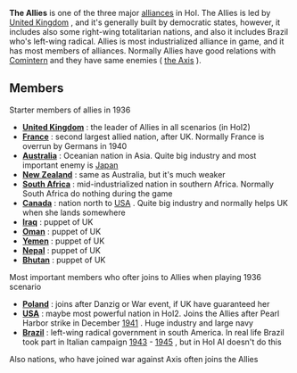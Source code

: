 **The Allies** is one of the three major
[alliances](/wiki/index.php?title=Alliance&action=edit&redlink=1 "Alliance (page does not exist)")
in HoI. The Allies is led by [United
Kingdom](/wiki/United_Kingdom "United Kingdom") , and it's generally
built by democratic states, however, it includes also some right-wing
totalitarian nations, and also it includes Brazil who's left-wing
radical. Allies is most industrialized alliance in game, and it has most
members of alliances. Normally Allies have good relations with
[Comintern](/wiki/The_Comintern "The Comintern") and they have same
enemies ( [the Axis](/wiki/The_Axis "The Axis") ).

##  Members 

Starter members of allies in 1936

-   **[United Kingdom](/wiki/United_Kingdom "United Kingdom")** : the
    leader of Allies in all scenarios (in HoI2)
-   **[France](/wiki/France "France")** : second largest allied nation,
    after UK. Normally France is overrun by Germans in 1940
-   **[Australia](/wiki/Australia "Australia")** : Oceanian nation in
    Asia. Quite big industry and most important enemy is
    [Japan](/wiki/Japan "Japan")
-   **[New Zealand](/wiki/New_Zealand "New Zealand")** : same as
    Australia, but it's much weaker
-   **[South Africa](/wiki/South_Africa "South Africa")** :
    mid-industrialized nation in southern Africa. Normally South Africa
    do nothing during the game
-   **[Canada](/wiki/Canada "Canada")** : nation north to
    [USA](/wiki/USA "USA") . Quite big industry and normally helps UK
    when she lands somewhere
-   **[Iraq](/wiki/Iraq "Iraq")** : puppet of UK
-   **[Oman](/wiki/index.php?title=Oman&action=edit&redlink=1 "Oman (page does not exist)")**
    : puppet of UK
-   **[Yemen](/wiki/index.php?title=Yemen&action=edit&redlink=1 "Yemen (page does not exist)")**
    : puppet of UK
-   **[Nepal](/wiki/index.php?title=Nepal&action=edit&redlink=1 "Nepal (page does not exist)")**
    : puppet of UK
-   **[Bhutan](/wiki/Bhutan "Bhutan")** : puppet of UK

Most important members who ofter joins to Allies when playing 1936
scenario

-   **[Poland](/wiki/Poland "Poland")** : joins after Danzig or War
    event, if UK have guaranteed her
-   **[USA](/wiki/USA "USA")** : maybe most powerful nation in HoI2.
    Joins the Allies after Pearl Harbor strike in December
    [1941](/wiki/index.php?title=1941&action=edit&redlink=1 "1941 (page does not exist)")
    . Huge industry and large navy
-   **[Brazil](/wiki/Brazil "Brazil")** : left-wing radical government
    in south America. In real life Brazil took part in Italian campaign
    [1943](/wiki/index.php?title=1943&action=edit&redlink=1 "1943 (page does not exist)") -
    [1945](/wiki/index.php?title=1945&action=edit&redlink=1 "1945 (page does not exist)")
    , but in HoI AI doesn't do this

Also nations, who have joined war against Axis often joins the Allies
